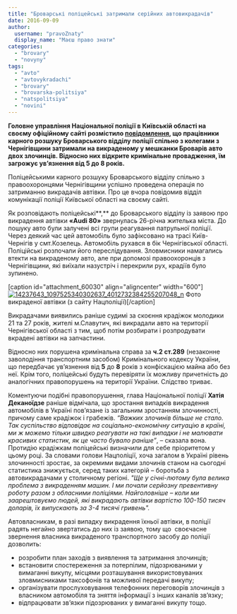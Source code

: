 ```yaml
---
title: "Броварські поліцейські затримали серійних автовикрадачів"
date: 2016-09-09
author: 
  username: "pravoZnaty"
  display_name: "Маєш право знати"
categories: 
  - "brovary"
  - "novyny"
tags: 
  - "avto"
  - "avtovykradachi"
  - "brovary"
  - "brovarska-politsiya"
  - "natspolitsiya"
  - "novini"
---
```


**Головне управління Національної поліції в Київській області на своєму офіційному сайті розмістило [повідомлення](https://kv.npu.gov.ua/uk/publish/article/216647), що працівники карного розшуку Броварського відділу поліції спільно з колегами з Чернігівщини затримали на викраденому у мешканки Броварів авто двох злочинців. Відносно них відкрите кримінальне провадження, їм загрожує ув’язнення від 5 до 8 років.**

Поліцейськими карного розшуку Броварського відділу спільно з правоохоронцями Чернігівщини успішно проведена операція по затриманню викрадачів автівки. Про це вчора повідомив відділ комунікації поліції Київської області на своєму сайті.

Як розповідають поліцейські**,** до Броварського відділу із заявою про викрадення автівки **«Audi 80»** звернулась 26-річна жителька міста. До пошуку авто були залучені всі групи реагування патрульної поліції. Через деякий час цей автомобіль було зафіксовано на трасі Київ-Чернігів у смт.Козелець. Автомобіль рухався в бік Чернігівської області. Поліційські розпочали його переслідування. Зловмисники намагались втекти на викраденому авто, але при допомозі правоохоронців з Чернігівщини, які виїхали назустріч і перекрили рух, крадіїв було зупинено.

\[caption id="attachment\_60030" align="aligncenter" width="600"\][![14237643_1097525340302637_4012732384255207048_n](https://mpz.brovary.org/wp-content/uploads/2016/09/14237643_1097525340302637_4012732384255207048_n.jpg)](https://mpz.brovary.org/wp-content/uploads/2016/09/14237643_1097525340302637_4012732384255207048_n.jpg) Фото викраденої автівки (з сайту Нацполіції)\[/caption\]

Викрадачами виявились раніше судимі за скоєння крадіжок молодики 21 та 27 років, жителі м.Славутич, які викрадали авто на території Чернігівської області з тим, щоб потім розбирати і розпродувати вкрадені автівки на запчастини.

Відносно них порушена кримінальна справа за **ч.2 ст.289** (незаконне заволодіння транспортним засобом) Кримінального кодексу України, що передбачає ув’язнення від **5** до **8** років з конфіскацією майна або без неї. Крім того, поліцейські будуть перевіряти їх можливу причетність до аналогічних правопорушень на території України. Слідство триває.

Коментуючи подібні правопорушення, глава Національної поліції **Хатія Деканоїдзе** раніше відмічала, що зростання випадків викрадення автомобілів в Україні пов’язане із загальним зростанням злочинності, причому саме крадіжок і грабежів. _“Важких злочинів більше не стало. Так суспільство відповідає на соціально-економічну ситуацію в країні, ми ж можемо тільки швидко реагувати на такі випадки і не малювати красивих статистик, як це часто бувало раніше”_, – сказала вона. Протидію крадіжкам поліцейські визначили для себе пріоритетом у цьому році. За словами голови Нацполіції, хоча загалом в Україні рівень злочинності зростає, за окремими видами злочинів станом на сьогодні статистика знижується, серед таких категорій – боротьба з автовикрадачами у столичному регіоні. _"Ще у січні-лютому була велика проблема з викраденням машин. І ми почали серйозну превентивну роботу разом з обласними поліціями. Найголовніше – коли ми заарештовуємо людей, які викрадають автівки вартістю 100-150 тисяч доларів, їх випускають за 3-4 тисячі гривень"._

Автовласникам, в разі випадку викрадення їхньої автівки, в поліції радять негайно звертатись до них із заявою, тому що  своєчасне звернення власника викраденого транспортного засобу до поліції дозволить:

- розробити план заходів з виявлення та затримання злочинців;
- встановити спостереження за потерпілим, підозрюваними у вимаганні викупу, місцями розташування використовуваних зловмисниками таксофонів та можливої передачі викупу;
- організувати прослуховування телефонних переговорів злочинців з власником автомобіля та зняття інформації з інших каналів зв’язку;
- відпрацювати зв’язки підозрюваних у вимаганні викупу тощо.

